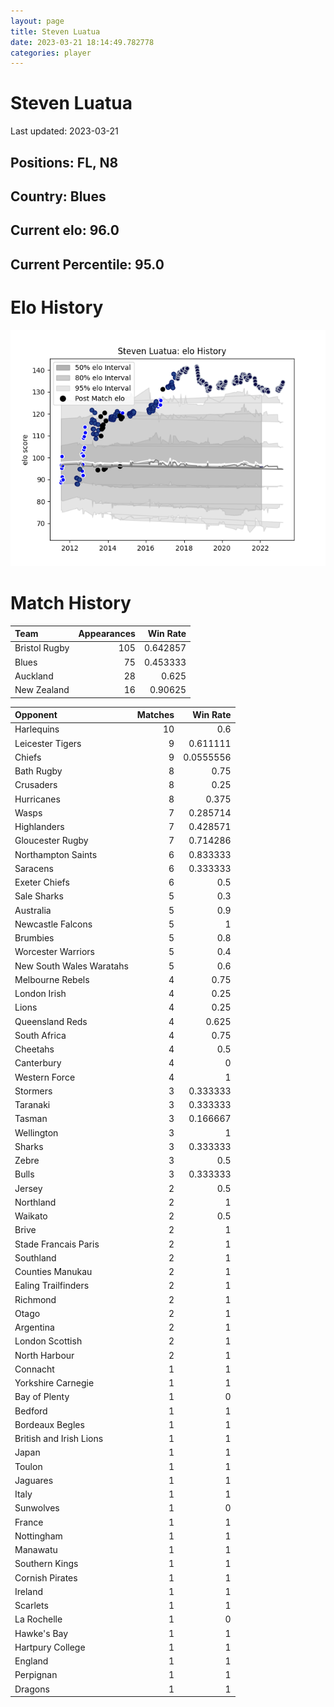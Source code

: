 ```yaml
---  
layout: page  
title: Steven Luatua  
date: 2023-03-21 18:14:49.782778  
categories: player  
---
```

# Steven Luatua


Last updated: 2023-03-21
## Positions: FL, N8

## Country: Blues

## Current elo: 96.0

## Current Percentile: 95.0

# Elo History


![elo history](history_StevenLuatua.png)
# Match History


| Team          |   Appearances |   Win Rate |
|:--------------|--------------:|-----------:|
| Bristol Rugby |           105 |   0.642857 |
| Blues         |            75 |   0.453333 |
| Auckland      |            28 |   0.625    |
| New Zealand   |            16 |   0.90625  |

| Opponent                 |   Matches |   Win Rate |
|:-------------------------|----------:|-----------:|
| Harlequins               |        10 |  0.6       |
| Leicester Tigers         |         9 |  0.611111  |
| Chiefs                   |         9 |  0.0555556 |
| Bath Rugby               |         8 |  0.75      |
| Crusaders                |         8 |  0.25      |
| Hurricanes               |         8 |  0.375     |
| Wasps                    |         7 |  0.285714  |
| Highlanders              |         7 |  0.428571  |
| Gloucester Rugby         |         7 |  0.714286  |
| Northampton Saints       |         6 |  0.833333  |
| Saracens                 |         6 |  0.333333  |
| Exeter Chiefs            |         6 |  0.5       |
| Sale Sharks              |         5 |  0.3       |
| Australia                |         5 |  0.9       |
| Newcastle Falcons        |         5 |  1         |
| Brumbies                 |         5 |  0.8       |
| Worcester Warriors       |         5 |  0.4       |
| New South Wales Waratahs |         5 |  0.6       |
| Melbourne Rebels         |         4 |  0.75      |
| London Irish             |         4 |  0.25      |
| Lions                    |         4 |  0.25      |
| Queensland Reds          |         4 |  0.625     |
| South Africa             |         4 |  0.75      |
| Cheetahs                 |         4 |  0.5       |
| Canterbury               |         4 |  0         |
| Western Force            |         4 |  1         |
| Stormers                 |         3 |  0.333333  |
| Taranaki                 |         3 |  0.333333  |
| Tasman                   |         3 |  0.166667  |
| Wellington               |         3 |  1         |
| Sharks                   |         3 |  0.333333  |
| Zebre                    |         3 |  0.5       |
| Bulls                    |         3 |  0.333333  |
| Jersey                   |         2 |  0.5       |
| Northland                |         2 |  1         |
| Waikato                  |         2 |  0.5       |
| Brive                    |         2 |  1         |
| Stade Francais Paris     |         2 |  1         |
| Southland                |         2 |  1         |
| Counties Manukau         |         2 |  1         |
| Ealing Trailfinders      |         2 |  1         |
| Richmond                 |         2 |  1         |
| Otago                    |         2 |  1         |
| Argentina                |         2 |  1         |
| London Scottish          |         2 |  1         |
| North Harbour            |         2 |  1         |
| Connacht                 |         1 |  1         |
| Yorkshire Carnegie       |         1 |  1         |
| Bay of Plenty            |         1 |  0         |
| Bedford                  |         1 |  1         |
| Bordeaux Begles          |         1 |  1         |
| British and Irish Lions  |         1 |  1         |
| Japan                    |         1 |  1         |
| Toulon                   |         1 |  1         |
| Jaguares                 |         1 |  1         |
| Italy                    |         1 |  1         |
| Sunwolves                |         1 |  0         |
| France                   |         1 |  1         |
| Nottingham               |         1 |  1         |
| Manawatu                 |         1 |  1         |
| Southern Kings           |         1 |  1         |
| Cornish Pirates          |         1 |  1         |
| Ireland                  |         1 |  1         |
| Scarlets                 |         1 |  1         |
| La Rochelle              |         1 |  0         |
| Hawke's Bay              |         1 |  1         |
| Hartpury College         |         1 |  1         |
| England                  |         1 |  1         |
| Perpignan                |         1 |  1         |
| Dragons                  |         1 |  1         |